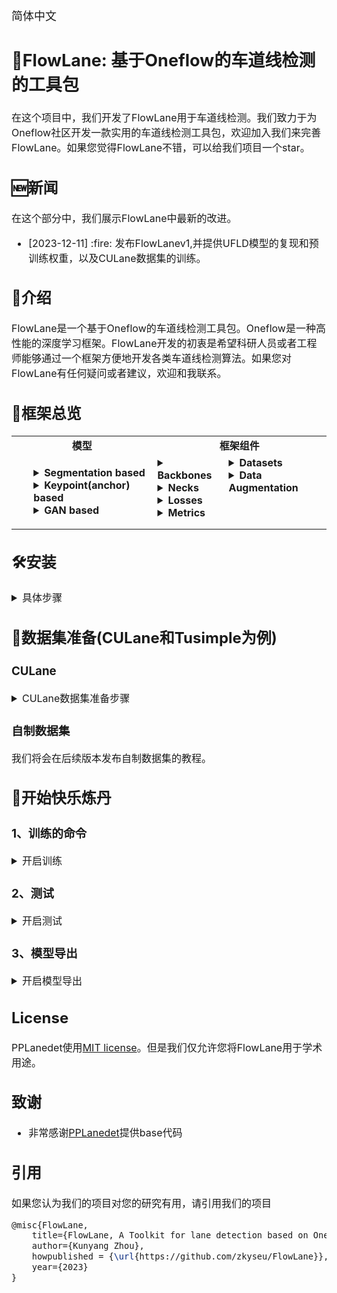 <font size=4> 简体中文
## 🚀FlowLane: 基于Oneflow的车道线检测的工具包

<font size=3> 在这个项目中，我们开发了FlowLane用于车道线检测。我们致力于为Oneflow社区开发一款实用的车道线检测工具包，欢迎加入我们来完善FlowLane。如果您觉得FlowLane不错，可以给我们项目一个star。


## 🆕新闻
在这个部分中，我们展示FlowLane中最新的改进。
<ul class="nobull">
  <li>[2023-12-11] :fire: 发布FlowLanev1,并提供UFLD模型的复现和预训练权重，以及CULane数据集的训练。

</ul>

## 👀介绍
FlowLane是一个基于Oneflow的车道线检测工具包。Oneflow是一种高性能的深度学习框架。FlowLane开发的初衷是希望科研人员或者工程师能够通过一个框架方便地开发各类车道线检测算法。如果您对FlowLane有任何疑问或者建议，欢迎和我联系。

## 🌟框架总览

<table align="center">
  <tbody>
    <tr align="center" valign="bottom">
      <td>
        <b>模型</b>
      </td>
      <td colspan="2">
        <b>框架组件</b>
      </td>
    </tr>
    <tr valign="top">
      <td>
        <ul>
        <details><summary><b>Segmentation based</b></summary>
          <ul>
          </ul>
        </details>
        <details><summary><b>Keypoint(anchor) based</b></summary>
          <ul>
            <li><a href="configs\ufld">UFLD</a></li>
          </ul>
        </details>
        <details><summary><b>GAN based</b></summary>
          <ul>
          </ul>
        </details>
      </td>
      <td>
        <details><summary><b>Backbones</b></summary>
          <ul>
            <li><a href="flowlane\model\backbones\resnet.py">ResNet</a></li>
          </ul>
        </details>
        <details><summary><b>Necks</b></summary>
          <ul>
          </ul>
        </details>
        <details><summary><b>Losses</b></summary>
          <ul>
            <li><a href="flowlane\model\losses\focal_loss.py">Focal Loss</a></li>
          </ul>
        </details>
        <details><summary><b>Metrics</b></summary>
          <ul>
            <li>Accuracy</li>
            <li>FP</li>
            <li>FN</li>
          </ul>  
        </details>
      </td>
      <td>
        <details><summary><b>Datasets</b></summary>
          <ul>
            <li><a href="flowlane\datasets\culane.py">CULane</a></li>
          </ul>
        </details>
        <details><summary><b>Data Augmentation</b></summary>
          <ul>
            <li>RandomLROffsetLABEL</li>  
            <li>Resize</li>  
            <li>RandomUDoffsetLABEL</li>
            <li>RandomCrop</li>
            <li>CenterCrop</li>  
            <li>RandomRotation</li>  
            <li>RandomBlur</li>
            <li>Normalize</li>
            <li>RandomHorizontalFlip</li>
            <li>Colorjitters</li>
            <li>RandomErasings</li>
            <li>GaussianBlur</li>
            <li>RandomGrayScale</li>
            <li>Alaug</li> 
          </ul>
        </details>
      </td>
    </tr>
</td>
    </tr>
  </tbody>
</table>


## 🛠️安装
<details>
<summary>具体步骤</summary>

 步骤1 安装 oneflow
```Shell
conda create -n flowlane python=3.8 -y
conda activate flowlane
python3 -m pip install --pre oneflow -f https://oneflow-staging.oss-cn-beijing.aliyuncs.com/branch/master/cu117 #具体的cuda和oneflow版本可以参照官网
```

 步骤2 Git clone FlowLane
```Shell
git clone https://github.com/zkyseu/FlowLane
```

 步骤3 安装必要的依赖库
```Shell
cd FlowLane
pip install -r requirements.txt
```
</details>

## 📘数据集准备(CULane和Tusimple为例)
### CULane
<details>
<summary>CULane数据集准备步骤</summary>

下载 [CULane](https://xingangpan.github.io/projects/CULane.html). 接着解压到 `$CULANEROOT`. 创建 `data` 目录.

```Shell
cd $LANEDET_ROOT
mkdir -p data
ln -s $CULANEROOT data/CULane
```

对于CULane数据集, 完成以上步骤你应该有下列数据集结构:
```
$CULANEROOT/driver_xx_xxframe    # data folders x6
$CULANEROOT/laneseg_label_w16    # lane segmentation labels
$CULANEROOT/list                 # data lists
```
</details>

### 自制数据集
我们将会在后续版本发布自制数据集的教程。

## 💎开始快乐炼丹
### 1、训练的命令
<details>
<summary>开启训练</summary>

对于训练, 运行以下命令(shell脚本在script文件夹下)。其中config_path表示config的路径
```Shell
# training on single-GPU
export CUDA_VISIBLE_DEVICES=0
bash scripts/train.sh config_path
```
</details>

### 2、测试
<details>
<summary>开启测试</summary>

运行以下命令开启模型的测试，model_path表示模型权重。
```Shell
bash scripts/eval.sh config_path model_path
```
</details>


### 3、模型导出
<details>
<summary>开启模型导出</summary>

如果你想将模型导出为预训练的格式(只保留模型权重去除优化器以及学习率的权重)，可以使用以下命令，其中 model.pth为需要被导出的模型权重
```
python tools/train.py -c configs/ufld/resnet50_culane.py --export output_dir/model.pth
```
</details>

## License
PPLanedet使用[MIT license](LICENSE)。但是我们仅允许您将FlowLane用于学术用途。

## 致谢
* 非常感谢[PPLanedet](https://github.com/zkyseu/PPlanedet)提供base代码

## 引用
如果您认为我们的项目对您的研究有用，请引用我们的项目

```latex
@misc{FlowLane,
    title={FlowLane, A Toolkit for lane detection based on Oneflow},
    author={Kunyang Zhou},
    howpublished = {\url{https://github.com/zkyseu/FlowLane}},
    year={2023}
}
```
